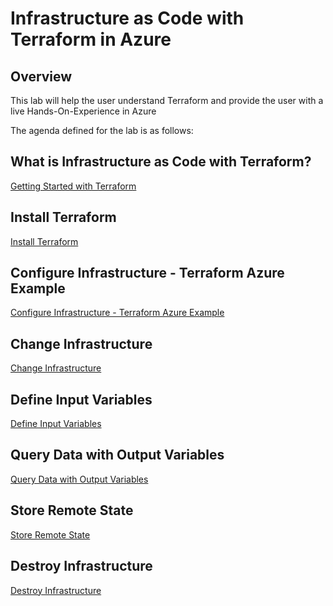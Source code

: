 # Infrastructure as Code with Terraform in Azure

## Overview

This lab will help the user understand Terraform and provide the user with a live Hands-On-Experience in Azure

The agenda defined for the lab is as follows:

## What is Infrastructure as Code with Terraform?

[Getting Started with Terraform](https://github.com/SD-14/EduLabs/blob/SD/Hashicorp/Azure/Module%201:%20Getting%20Started%20with%20Terraform.md)

## Install Terraform

[Install Terraform](https://github.com/SD-14/EduLabs/blob/SD/Hashicorp/Azure/Module%202:%20Install%20Terraform.md)

## Configure Infrastructure - Terraform Azure Example

[Configure Infrastructure - Terraform Azure Example](https://github.com/SD-14/EduLabs/blob/SD/Hashicorp/Azure/Module%203:%20Build%20Infrastructure%20-%20Terraform%20Azure%20Example.md)

## Change Infrastructure

[Change Infrastructure](https://github.com/SD-14/EduLabs/blob/SD/Hashicorp/Azure/Module%204:%20Change%20Infrastructure.md)

## Define Input Variables

[Define Input Variables](https://github.com/SD-14/EduLabs/blob/SD/Hashicorp/Azure/Module%205:%20Define%20Input%20Variables.md)

## Query Data with Output Variables

[Query Data with Output Variables](https://github.com/SD-14/EduLabs/blob/SD/Hashicorp/Azure/Module%206:%20Query%20Data%20with%20Output%20Variables.md)

## Store Remote State

[Store Remote State](https://github.com/SD-14/EduLabs/blob/SD/Hashicorp/Azure/Module%207:%20Store%20Remote%20State.md)

## Destroy Infrastructure

[Destroy Infrastructure](https://github.com/SD-14/EduLabs/blob/SD/Hashicorp/Azure/Module%208:%20Destroy%20Infrastructure.md)


